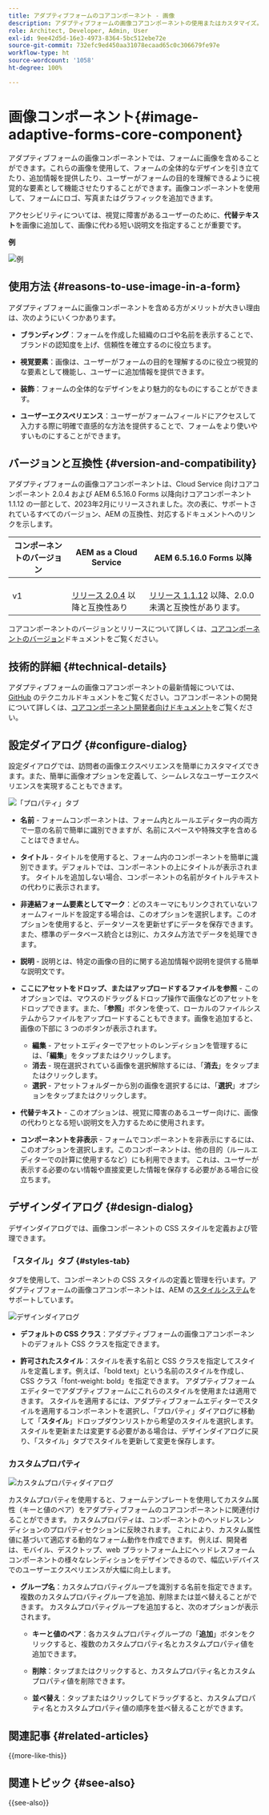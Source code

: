 ```yaml
---
title: アダプティブフォームのコアコンポーネント - 画像
description: アダプティブフォームの画像コアコンポーネントの使用またはカスタマイズ。
role: Architect, Developer, Admin, User
exl-id: 9ee42d5d-16e3-4973-8364-5bc512ebe72e
source-git-commit: 732efc9ed450aa31078ecaad65c0c306679fe97e
workflow-type: ht
source-wordcount: '1058'
ht-degree: 100%

---
```


# 画像コンポーネント{#image-adaptive-forms-core-component}

アダプティブフォームの画像コンポーネントでは、フォームに画像を含めることができます。これらの画像を使用して、フォームの全体的なデザインを引き立てたり、追加情報を提供したり、ユーザーがフォームの目的を理解できるように視覚的な要素として機能させたりすることができます。画像コンポーネントを使用して、フォームにロゴ、写真またはグラフィックを追加できます。

アクセシビリティについては、視覚に障害があるユーザーのために、**代替テキスト**&#x200B;を画像に追加して、画像に代わる短い説明文を指定することが重要です。

**例**

![例](/help/adaptive-forms/assets/image.png)


## 使用方法 {#reasons-to-use-image-in-a-form}

アダプティブフォームに画像コンポーネントを含める方がメリットが大きい理由は、次のようにいくつかあります。

- **ブランディング**：フォームを作成した組織のロゴや名前を表示することで、ブランドの認知度を上げ、信頼性を確立するのに役立ちます。

- **視覚要素**：画像は、ユーザーがフォームの目的を理解するのに役立つ視覚的な要素として機能し、ユーザーに追加情報を提供できます。

- **装飾**：フォームの全体的なデザインをより魅力的なものにすることができます。

- **ユーザーエクスペリエンス**：ユーザーがフォームフィールドにアクセスして入力する際に明確で直感的な方法を提供することで、フォームをより使いやすいものにすることができます。

## バージョンと互換性 {#version-and-compatibility}

アダプティブフォームの画像コアコンポーネントは、Cloud Service 向けコアコンポーネント 2.0.4 および AEM 6.5.16.0 Forms 以降向けコアコンポーネント 1.1.12 の一部として、2023年2月にリリースされました。次の表に、サポートされているすべてのバージョン、AEM の互換性、対応するドキュメントへのリンクを示します。

| コンポーネントのバージョン | AEM as a Cloud Service | AEM 6.5.16.0 Forms 以降 |
|---|---|---|
| v1 | <br>[リリース 2.0.4](/help/adaptive-forms/version.md) 以降と互換性あり | <br>[リリース 1.1.12](/help/adaptive-forms/version.md) 以降、2.0.0 未満と互換性があります。 |

コアコンポーネントのバージョンとリリースについて詳しくは、[コアコンポーネントのバージョン](/help/adaptive-forms/version.md)ドキュメントをご覧ください。


<!-- ## Sample Component Output {#sample-component-output}

To experience the Accordion Component as well as see examples of its configuration options as well as HTML and JSON output, visit the [Component Library](https://adobe.com/go/aem_cmp_library_accordion). -->

## 技術的詳細 {#technical-details}

アダプティブフォームの画像コアコンポーネントの最新情報については、[GitHub](https://github.com/adobe/aem-core-forms-components/tree/master/ui.af.apps/src/main/content/jcr_root/apps/core/fd/components/form/image/v1/image) のテクニカルドキュメントをご覧ください。コアコンポーネントの開発について詳しくは、[コアコンポーネント開発者向けドキュメント](/help/developing/overview.md)をご覧ください。


## 設定ダイアログ {#configure-dialog}

設定ダイアログでは、訪問者の画像エクスペリエンスを簡単にカスタマイズできます。また、簡単に画像オプションを定義して、シームレスなユーザーエクスペリエンスを実現することもできます。

![「プロパティ」タブ](/help/adaptive-forms/assets/image_properties.png)

- **名前** - フォームコンポーネントは、フォーム内とルールエディター内の両方で一意の名前で簡単に識別できますが、名前にスペースや特殊文字を含めることはできません。

- **タイトル** - タイトルを使用すると、フォーム内のコンポーネントを簡単に識別できます。デフォルトでは、コンポーネントの上にタイトルが表示されます。 タイトルを追加しない場合、コンポーネントの名前がタイトルテキストの代わりに表示されます。

- **非連結フォーム要素としてマーク**：どのスキーマにもリンクされていないフォームフィールドを設定する場合は、このオプションを選択します。このオプションを使用すると、データソースを更新せずにデータを保存できます。 また、標準のデータベース統合とは別に、カスタム方法でデータを処理できます。

<!--   **Document of Record bind reference** - This option allows you to associate an Adaptive Form field with Document of Record field. When user enters any value in a linked field of an Adaptive Form that value also appears in the linked field of the corresponding Document of Record. For example, a Document of Record bind reference can be used to display a customer's name and address in a Document of Record, based on the customer's ID entered into the form. In this way, AEM Forms enable you to generate Document of Record and offers a seamless user experience for collecting and managing data.-->

- **説明** - 説明とは、特定の画像の目的に関する追加情報や説明を提供する簡単な説明文です。

- **ここにアセットをドロップ、またはアップロードするファイルを参照** - このオプションでは、マウスのドラッグ＆ドロップ操作で画像などのアセットをドロップできます。また、「**参照**」ボタンを使って、ローカルのファイルシステムからファイルをアップロードすることもできます。画像を追加すると、画像の下部に 3 つのボタンが表示されます。
   - **編集** - アセットエディターでアセットのレンディションを管理するには、「**編集**」をタップまたはクリックします。
   - **消去** - 現在選択されている画像を選択解除するには、「**消去**」をタップまたはクリックします。
   - **選択** - アセットフォルダーから別の画像を選択するには、「**選択**」オプションをタップまたはクリックします。

- **代替テキスト** - このオプションは、視覚に障害のあるユーザー向けに、画像の代わりとなる短い説明文を入力するために使用されます。

- **コンポーネントを非表示** - フォームでコンポーネントを非表示にするには、このオプションを選択します。このコンポーネントは、他の目的（ルールエディターでの計算に使用するなど）にも利用できます。 これは、ユーザーが表示する必要のない情報や直接変更した情報を保存する必要がある場合に役立ちます。

<!--   **Read-only** - Select the option to make the component non-editable. The user can see the value of the field but cannot modify it. The component remains accessible for other purposes, such as using it for calculations in the Rule Editor.
-->

## デザインダイアログ {#design-dialog}

デザインダイアログでは、画像コンポーネントの CSS スタイルを定義および管理できます。

### 「スタイル」タブ {#styles-tab}

タブを使用して、コンポーネントの CSS スタイルの定義と管理を行います。アダプティブフォームの画像コアコンポーネントは、AEM の[スタイルシステム](/help/get-started/authoring.md#component-styling)をサポートしています。

![デザインダイアログ](/help/adaptive-forms/assets/checkbox-style.png)

- **デフォルトの CSS クラス**：アダプティブフォームの画像コアコンポーネントのデフォルト CSS クラスを指定できます。

- **許可されたスタイル**：スタイルを表す名前と CSS クラスを指定してスタイルを定義します。例えば、「bold text」という名前のスタイルを作成し、CSS クラス「font-weight: bold」を指定できます。 アダプティブフォームエディターでアダプティブフォームにこれらのスタイルを使用または適用できます。 スタイルを適用するには、アダプティブフォームエディターでスタイルを適用するコンポーネントを選択し、「プロパティ」ダイアログに移動して「**スタイル**」ドロップダウンリストから希望のスタイルを選択します。 スタイルを更新または変更する必要がある場合は、デザインダイアログに戻り、「スタイル」タブでスタイルを更新して変更を保存します。

### カスタムプロパティ

![カスタムプロパティダイアログ](/help/adaptive-forms/assets/checkbox-customproperties.png)

カスタムプロパティを使用すると、フォームテンプレートを使用してカスタム属性（キーと値のペア）をアダプティブフォームのコアコンポーネントに関連付けることができます。 カスタムプロパティは、コンポーネントのヘッドレスレンディションのプロパティセクションに反映されます。 これにより、カスタム属性値に基づいて適応する動的なフォーム動作を作成できます。 例えば、開発者は、モバイル、デスクトップ、web プラットフォーム上にヘッドレスフォームコンポーネントの様々なレンディションをデザインできるので、幅広いデバイスでのユーザーエクスペリエンスが大幅に向上します。

- **グループ名**：カスタムプロパティグループを識別する名前を指定できます。 複数のカスタムプロパティグループを追加、削除または並べ替えることができます。 カスタムプロパティグループを追加すると、次のオプションが表示されます。

   - **キーと値のペア**：各カスタムプロパティグループの「**追加**」ボタンをクリックすると、複数のカスタムプロパティ名とカスタムプロパティ値を追加できます。

   - **削除**：タップまたはクリックすると、カスタムプロパティ名とカスタムプロパティ値を削除できます。

   - **並べ替え**：タップまたはクリックしてドラッグすると、カスタムプロパティ名とカスタムプロパティ値の順序を並べ替えることができます。

## 関連記事 {#related-articles}

{{more-like-this}}

## 関連トピック {#see-also}

{{see-also}}